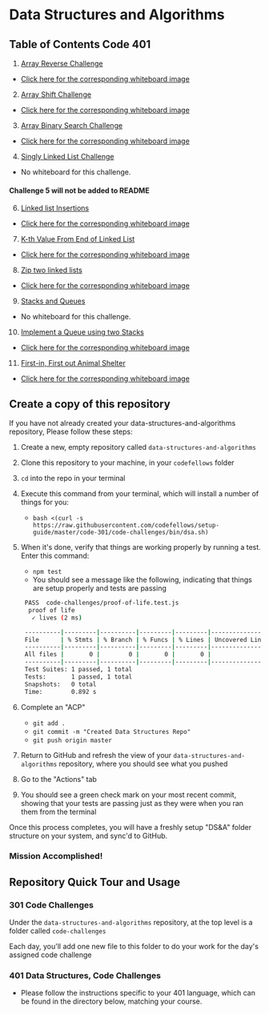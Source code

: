 # Data Structures and Algorithms

## Table of Contents Code 401
1. [Array Reverse Challenge](python/code_challenges/array_reverse/array_reverse.py)
- [Click here for the corresponding whiteboard image](python/code_challenges/assets/array-reverse.jpg)
2. [Array Shift Challenge](python/code_challenges/array_shift/array_shift.py)
- [Click here for the corresponding whiteboard image](python/code_challenges/assets/codechal2.jpg)  
3. [Array Binary Search Challenge](python/code_challenges/array_binary_search/array_binary_search.py)
- [Click here for the corresponding whiteboard image](python/code_challenges/assets/array_binary_search.jpg)  
4. [Singly Linked List Challenge](python/code_challenges/linked_list/linked_list.py)
- No whiteboard for this challenge.   
#### **Challenge 5 will not be added to README**
6. [Linked list Insertions](python/code_challenges/linked_list/linked_list.py)
- [Click here for the corresponding whiteboard image](python/code_challenges/assets/Challenge06.jpg)
7. [K-th Value From End of Linked List](python/code_challenges/linked_list/linked_list.py)
- [Click here for the corresponding whiteboard image](python/code_challenges/assets/CodeChallenge7.jpg)
8. [Zip two linked lists](python/code_challenges/ll_zip/ll_zip.py)
- [Click here for the corresponding whiteboard image](python/code_challenges/assets/ll_zip.jpg)
9. [Stacks and Queues](python/code_challenges/stacks_and_queues/stacks_and_queues.py)
- No whiteboard for this challenge.   
10. [Implement a Queue using two Stacks](python/code_challenges/queue_with_stacks/queue_with_stacks.py)
- [Click here for the corresponding whiteboard image](python/code_challenges/assets/code_chal_11.jpg)   
11. [First-in, First out Animal Shelter](python/code_challenges/fifo_animal_shelter/fifo_animal_shelter.py)
- [Click here for the corresponding whiteboard image](python/code_challenges/assets/code_chal_12.jpg) 

## Create a copy of this repository

If you have not already created your data-structures-and-algorithms repository, Please follow these steps:

1. Create a new, empty repository called `data-structures-and-algorithms`
1. Clone this repository to your machine, in your `codefellows` folder
1. `cd` into the repo in your terminal
1. Execute this command from your terminal, which will install a number of things for you:
   - `bash <(curl -s https://raw.githubusercontent.com/codefellows/setup-guide/master/code-301/code-challenges/bin/dsa.sh)`
1. When it's done, verify that things are working properly by running a test. Enter this command:
   - `npm test`
   - You should see a message like the following, indicating that things are setup properly and tests are passing

   ```bash
    PASS  code-challenges/proof-of-life.test.js
     proof of life
      ✓ lives (2 ms)

    ----------|---------|----------|---------|---------|-------------------
    File      | % Stmts | % Branch | % Funcs | % Lines | Uncovered Line #s
    ----------|---------|----------|---------|---------|-------------------
    All files |       0 |        0 |       0 |       0 |
    ----------|---------|----------|---------|---------|-------------------
    Test Suites: 1 passed, 1 total
    Tests:       1 passed, 1 total
    Snapshots:   0 total
    Time:        0.892 s
   ```

1. Complete an "ACP"
   - `git add .`
   - `git commit -m "Created Data Structures Repo"`
   - `git push origin master`
1. Return to GitHub and refresh the view of your `data-structures-and-algorithms` repository, where you should see what you pushed
1. Go to the "Actions" tab
1. You should see a green check mark on your most recent commit, showing that your tests are passing just as they were when you ran them from the terminal

Once this process completes, you will have a freshly setup "DS&A" folder structure on your system, and sync'd to GitHub.


### Mission Accomplished!


## Repository Quick Tour and Usage

### 301 Code Challenges

Under the `data-structures-and-algorithms` repository, at the top level is a folder called `code-challenges`

Each day, you'll add one new file to this folder to do your work for the day's assigned code challenge

### 401 Data Structures, Code Challenges

- Please follow the instructions specific to your 401 language, which can be found in the directory below, matching your course.
